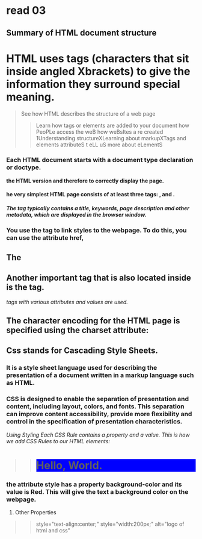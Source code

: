 # read 03
## Summary of **HTML document structure**


# HTML uses tags (characters that sit inside angled Xbrackets) to give the information they surround special meaning.

>See how HTML describes the structure of a web page
>>Learn how tags or elements are added to your document
>>how PeoPLe access the weB
>>how weBsItes a re created
>>1Understanding structureXLearning about markupXTags and elements
>>attributeS t  eLL uS more about eLementS

### Each HTML document starts with a document type declaration or doctype.

 **the HTML version and therefore to correctly display the page.**
 *<!DOCTYPE html>*

#### he very simplest HTML page consists of at least three tags: <html>, <head> and <body>. 
##### The <head> tag typically contains a title, keywords, page description and other metadata, which are displayed in the browser window.

### You use the <link> tag to link styles to the webpage. To do this, you can use the attribute href, 
### <head>
  _<link href="style_file_address.css" rel="stylesheet">_
### </head>

## The <title> tag is yet another element that is located inside <head>. You can use this tag to assign the page title, which is displayed in browser tabs.
## <head>
  _<title>HTML CSS Course</title>_
## </head>

## Another important tag that is also located inside <head> is the <meta> tag. 
 _<meta> tags with various attributes and values are used._

## The character encoding for the HTML page is specified using the charset attribute:
## <meta charset="name of character encoding">

## Css stands for Cascading Style Sheets. 
### It is a style sheet language used for describing the presentation of a document written in a markup language such as HTML.

### CSS is designed to enable the separation of presentation and content, including layout, colors, and fonts. This separation can improve content accessibility, provide more flexibility and control in the specification of presentation characteristics.


_Using Styling Each CSS Rule contains a property and a value. This is how we add CSS Rules to our HTML elements:_

 >> <h1 style="background-color:Blue;">Hello, World.</h1>

### the attribute style has a property background-color and its value is Red. This will give the text a background color on the webpage.
 1.  Other Properties
>> style="text-align:center;"
>> style="width:200px;"
>>alt="logo of html and css"
